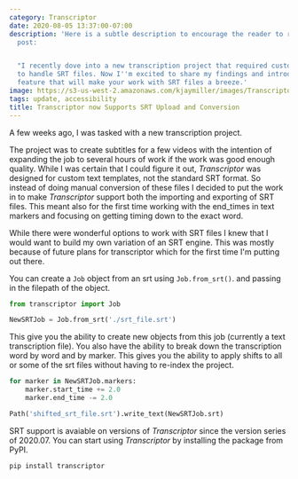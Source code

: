 ```yaml
---
category: Transcriptor
date: 2020-08-05 13:37:00-07:00
description: 'Here is a subtle description to encourage the reader to read the blog
  post:


  "I recently dove into a new transcription project that required customizing _Transcriptor_
  to handle SRT files. Now I''m excited to share my findings and introduce a game-changing
  feature that will make your work with SRT files a breeze.'
image: https://s3-us-west-2.amazonaws.com/kjaymiller/images/Transcriptor%20Logo%20V1.1.png
tags: update, accessibility
title: Transcriptor now Supports SRT Upload and Conversion
---
```


A few weeks ago, I was tasked with a new transcription project.

The project was to create subtitles for a few videos with the intention of expanding the job to several hours of work if the work was good enough quality. While I was certain that I could figure it out, _Transcriptor_ was designed for custom text templates, not the standard SRT format. So instead of doing manual conversion of these files I decided to put the work in to make _Transcriptor_ support both the importing and exporting of SRT files. This meant also for the first time working with the end_times in text markers and focusing on getting timing down to the exact word.

While there were wonderful options to work with SRT files I knew that I would want to build my own variation of an SRT engine. This was mostly because of future plans for transcriptor which for the first time I'm putting out there.


You can create a `Job` object from an srt using `Job.from_srt()`. and passing in the filepath of the object.

```python
from transcriptor import Job

NewSRTJob = Job.from_srt('./srt_file.srt')
```

This give you the ability to create new objects from this job (currently a text transcription file). You also have the ability to break down the transcription word by word and by marker. This gives you the ability to apply shifts to all or some of the srt files without having to re-index the project.

```python
for marker in NewSRTJob.markers:
	marker.start_time += 2.0
	marker.end_time -= 2.0

Path('shifted_srt_file.srt').write_text(NewSRTJob.srt)
```

SRT support is avaiable on versions of _Transcriptor_ since the version series of 2020.07. You can start using _Transcriptor_ by installing the package from PyPI.

`pip install transcriptor`
